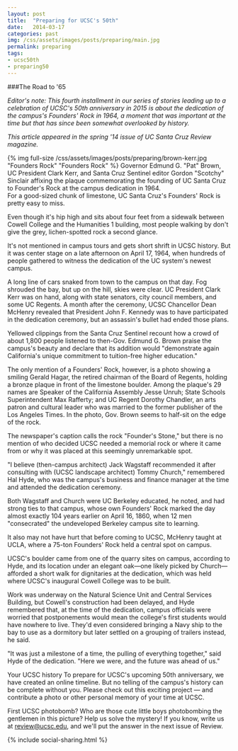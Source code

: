 ```yaml
---
layout: post
title:  "Preparing for UCSC's 50th"
date:   2014-03-17
categories: past
img: /css/assets/images/posts/preparing/main.jpg
permalink: preparing
tags: 
- ucsc50th
- preparing50
---
```

###The Road to '65

*Editor's note: This fourth installment in our series of stories leading up to a celebration of UCSC's 50th anniversary in 2015 is about the dedication of the campus's Founders' Rock in 1964, a moment that was important at the time but that has since been somewhat overlooked by history.*

*This article appeared in the spring '14 issue of UC Santa Cruz Review magazine.*

<div class="caption">
{% img full-size /css/assets/images/posts/preparing/brown-kerr.jpg "Founders Rock" "Founders Rock" %}
Governor Edmund G. "Pat" Brown, UC President Clark Kerr, and Santa Cruz Sentinel editor Gordon "Scotchy" Sinclair affixing the plaque commemorating the founding of UC Santa Cruz to Founder's Rock at the campus dedication in 1964.</div>For a good-sized chunk of limestone, UC Santa Cruz's Founders' Rock is pretty easy to miss.

Even though it's hip high and sits about four feet from a sidewalk between Cowell College and the Humanities 1 building, most people walking by don't give the grey, lichen-spotted rock a second glance.

It's not mentioned in campus tours and gets short shrift in UCSC history. But it was center stage on a late afternoon on April 17, 1964, when hundreds of people gathered to witness the dedication of the UC system's newest campus.

A long line of cars snaked from town to the campus on that day. Fog shrouded the bay, but up on the hill, skies were clear. UC President Clark Kerr was on hand, along with state senators, city council members, and some UC Regents. A month after the ceremony, UCSC Chancellor Dean McHenry revealed that President John F. Kennedy was to have participated in the dedication ceremony, but an assassin's bullet had ended those plans.

Yellowed clippings from the Santa Cruz Sentinel recount how a crowd of about 1,800 people listened to then-Gov. Edmund G. Brown praise the campus's beauty and declare that its addition would "demonstrate again California's unique commitment to tuition-free higher education."

The only mention of a Founders' Rock, however, is a photo showing a smiling Gerald Hagar, the retired chairman of the Board of Regents, holding a bronze plaque in front of the limestone boulder. Among the plaque's 29 names are Speaker of the California Assembly Jesse Unruh; State Schools Superintendent Max Rafferty; and UC Regent Dorothy Chandler, an arts patron and cultural leader who was married to the former publisher of the Los Angeles Times. In the photo, Gov. Brown seems to half-sit on the edge of the rock.

The newspaper's caption calls the rock "Founder's Stone," but there is no mention of who decided UCSC needed a memorial rock or where it came from or why it was placed at this seemingly unremarkable spot.

"I believe (then-campus architect) Jack Wagstaff recommended it after consulting with (UCSC landscape architect) Tommy Church," remembered Hal Hyde, who was the campus's business and finance manager at the time and attended the dedication ceremony.

Both Wagstaff and Church were UC Berkeley educated, he noted, and had strong ties to that campus, whose own Founders' Rock marked the day almost exactly 104 years earlier on April 16, 1860, when 12 men "consecrated" the undeveloped Berkeley campus site to learning.

It also may not have hurt that before coming to UCSC, McHenry taught at UCLA, where a 75-ton Founders' Rock held a central spot on campus.

UCSC's boulder came from one of the quarry sites on campus, according to Hyde, and its location under an elegant oak—one likely picked by Church—afforded a short walk for dignitaries at the dedication, which was held where UCSC's inaugural Cowell College was to be built.

Work was underway on the Natural Science Unit and Central Services Building, but Cowell's construction had been delayed, and Hyde remembered that, at the time of the dedication, campus officials were worried that postponements would mean the college's first students would have nowhere to live. They'd even considered bringing a Navy ship to the bay to use as a dormitory but later settled on a grouping of trailers instead, he said.

"It was just a milestone of a time, the pulling of everything together," said Hyde of the dedication. "Here we were, and the future was ahead of us."

Your UCSC history
To prepare for UCSC's upcoming 50th anniversary, we have created an online timeline. But no telling of the campus's history can be complete without you. Please check out this exciting project — and contribute a photo or other personal memory of your time at UCSC.

First UCSC photobomb?
Who are those cute little boys photobombing the gentlemen in this picture? Help us solve the mystery! If you know, write us at [review@ucsc.edu](mailto:review@ucsc.edu), and we'll put the answer in the next issue of Review.

{% include social-sharing.html %}
